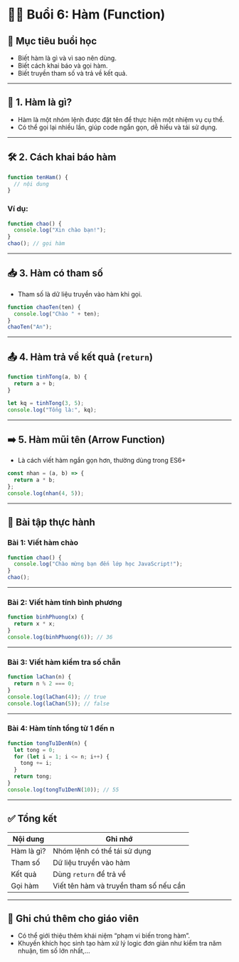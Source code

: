 # 🧑‍🏫 Buổi 6: Hàm (Function)

## 🎯 Mục tiêu buổi học
- Biết hàm là gì và vì sao nên dùng.
- Biết cách khai báo và gọi hàm.
- Biết truyền tham số và trả về kết quả.

---

## 🧠 1. Hàm là gì?

- Hàm là một nhóm lệnh được đặt tên để thực hiện một nhiệm vụ cụ thể.
- Có thể gọi lại nhiều lần, giúp code ngắn gọn, dễ hiểu và tái sử dụng.

---

## 🛠️ 2. Cách khai báo hàm

```js
function tenHam() {
  // nội dung
}
```

### Ví dụ:

```js
function chao() {
  console.log("Xin chào bạn!");
}
chao(); // gọi hàm
```

---

## 📥 3. Hàm có tham số

- Tham số là dữ liệu truyền vào hàm khi gọi.

```js
function chaoTen(ten) {
  console.log("Chào " + ten);
}
chaoTen("An");
```

---

## 📤 4. Hàm trả về kết quả (`return`)

```js
function tinhTong(a, b) {
  return a + b;
}

let kq = tinhTong(3, 5);
console.log("Tổng là:", kq);
```

---

## ➡️ 5. Hàm mũi tên (Arrow Function)

- Là cách viết hàm ngắn gọn hơn, thường dùng trong ES6+

```js
const nhan = (a, b) => {
  return a * b;
};
console.log(nhan(4, 5));
```

---

## 🧪 Bài tập thực hành

### Bài 1: Viết hàm chào

```js
function chao() {
  console.log("Chào mừng bạn đến lớp học JavaScript!");
}
chao();
```

---

### Bài 2: Viết hàm tính bình phương

```js
function binhPhuong(x) {
  return x * x;
}
console.log(binhPhuong(6)); // 36
```

---

### Bài 3: Viết hàm kiểm tra số chẵn

```js
function laChan(n) {
  return n % 2 === 0;
}
console.log(laChan(4)); // true
console.log(laChan(5)); // false
```

---

### Bài 4: Hàm tính tổng từ 1 đến n

```js
function tongTu1DenN(n) {
  let tong = 0;
  for (let i = 1; i <= n; i++) {
    tong += i;
  }
  return tong;
}
console.log(tongTu1DenN(10)); // 55
```

---

## ✅ Tổng kết

| Nội dung | Ghi nhớ |
|----------|---------|
| Hàm là gì? | Nhóm lệnh có thể tái sử dụng |
| Tham số | Dữ liệu truyền vào hàm |
| Kết quả | Dùng `return` để trả về |
| Gọi hàm | Viết tên hàm và truyền tham số nếu cần |

---

## 📌 Ghi chú thêm cho giáo viên
- Có thể giới thiệu thêm khái niệm “phạm vi biến trong hàm”.
- Khuyến khích học sinh tạo hàm xử lý logic đơn giản như kiểm tra năm nhuận, tìm số lớn nhất,...
